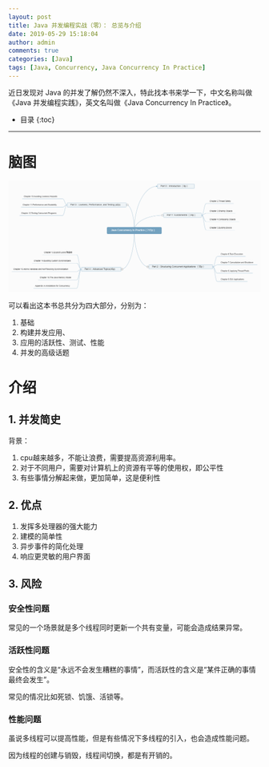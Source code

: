 ```yaml
---
layout: post
title: Java 并发编程实战（零）： 总览与介绍
date: 2019-05-29 15:18:04
author: admin
comments: true
categories: [Java]
tags: [Java, Concurrency, Java Concurrency In Practice]
---
```


近日发现对 Java 的并发了解仍然不深入，特此找本书来学一下，中文名称叫做《Java 并发编程实践》，英文名叫做《Java Concurrency In Practice》。


<!-- more -->

* 目录
{:toc}
---


# 脑图

[![](/images/posts/JavaConcurrencyInPractice-Overview.png)](/images/posts/JavaConcurrencyInPractice-Overview.png)

可以看出这本书总共分为四大部分，分别为：

1. 基础
2. 构建并发应用、
3. 应用的活跃性、测试、性能
4. 并发的高级话题

# 介绍

## 1. 并发简史

背景：

1. cpu越来越多，不能让浪费，需要提高资源利用率。
2. 对于不同用户，需要对计算机上的资源有平等的使用权，即公平性
3. 有些事情分解起来做，更加简单，这是便利性

## 2. 优点

1. 发挥多处理器的强大能力
2. 建模的简单性
3. 异步事件的简化处理
4. 响应更灵敏的用户界面

## 3. 风险

### 安全性问题

常见的一个场景就是多个线程同时更新一个共有变量，可能会造成结果异常。

### 活跃性问题

安全性的含义是“永远不会发生糟糕的事情”，而活跃性的含义是“某件正确的事情最终会发生”。

常见的情况比如死锁、饥饿、活锁等。

### 性能问题

虽说多线程可以提高性能，但是有些情况下多线程的引入，也会造成性能问题。

因为线程的创建与销毁，线程间切换，都是有开销的。
